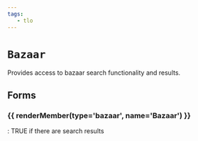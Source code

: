 ```yaml
---
tags:
   - tlo
---
```

# `Bazaar`

Provides access to bazaar search functionality and results.

## Forms

### {{ renderMember(type='bazaar', name='Bazaar') }}

:   TRUE if there are search results

[bazaar]: bzsrch-datatype-bazaar.md